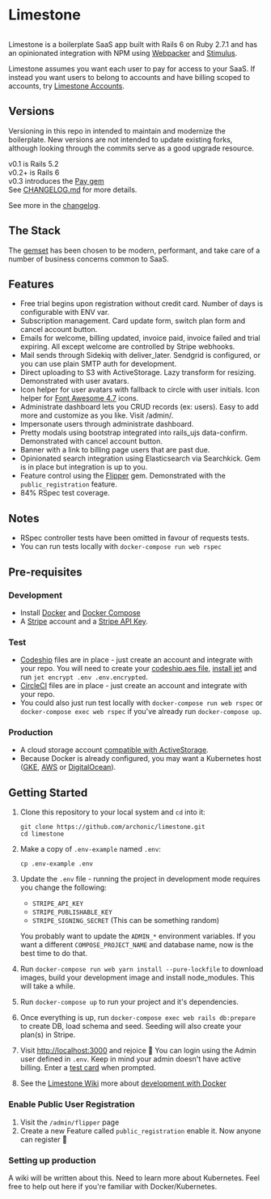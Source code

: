 # Limestone
[![<archonic>](https://circleci.com/gh/archonic/limestone.svg?style=svg)](https://circleci.com/gh/archonic/workflows/limestone/tree/master)

Limestone is a boilerplate SaaS app built with Rails 6 on Ruby 2.7.1 and has an opinionated integration with NPM using [Webpacker](https://github.com/rails/webpacker) and [Stimulus](https://stimulusjs.org/).

Limestone assumes you want each user to pay for access to your SaaS. If instead you want users to belong to accounts and have billing scoped to accounts, try [Limestone Accounts](https://github.com/archonic/limestone-accounts).

## Versions
Versioning in this repo in intended to maintain and modernize the boilerplate. New versions are not intended to update existing forks, although looking through the commits serve as a good upgrade resource.

v0.1 is Rails 5.2  
v0.2+ is Rails 6  
v0.3 introduces the [Pay gem](https://github.com/pay-rails/pay)  
See [CHANGELOG.md](https://github.com/archonic/limestone/blob/master/CHANGELOG.md) for more details.

See more in the [changelog](https://github.com/archonic/limestone/blob/master/CHANGELOG.md).

## The Stack
The [gemset](https://github.com/archonic/limestone/blob/master/Gemfile) has been chosen to be modern, performant, and take care of a number of business concerns common to SaaS.

## Features
* Free trial begins upon registration without credit card. Number of days is configurable with ENV var.
* Subscription management. Card update form, switch plan form and cancel account button.
* Emails for welcome, billing updated, invoice paid, invoice failed and trial expiring. All except welcome are controlled by Stripe webhooks.
* Mail sends through Sidekiq with deliver_later. Sendgrid is configured, or you can use plain SMTP auth for development.
* Direct uploading to S3 with ActiveStorage. Lazy transform for resizing. Demonstrated with user avatars.
* Icon helper for user avatars with fallback to circle with user initials. Icon helper for [Font Awesome 4.7](https://fontawesome.com/v4.7.0/icons/) icons.
* Administrate dashboard lets you CRUD records (ex: users). Easy to add more and customize as you like. Visit /admin/.
* Impersonate users through administrate dashboard.
* Pretty modals using bootstrap integrated into rails_ujs data-confirm. Demonstrated with cancel account button.
* Banner with a link to billing page users that are past due.
* Opinionated search integration using Elasticsearch via Searchkick. Gem is in place but integration is up to you.
* Feature control using the [Flipper](https://github.com/jnunemaker/flipper) gem. Demonstrated with the `public_registration` feature.
* 84% RSpec test coverage.

## Notes
* RSpec controller tests have been omitted in favour of requests tests.
* You can run tests locally with `docker-compose run web rspec`

## Pre-requisites

### Development
* Install [Docker](https://docs.docker.com/engine/installation/) and [Docker Compose](https://docs.docker.com/compose/install/)
* A [Stripe](https://dashboard.stripe.com/register) account and a [Stripe API Key](https://stripe.com/docs/keys).

### Test
* [Codeship](https://codeship.com/) files are in place - just create an account and integrate with your repo. You will need to create your [codeship.aes file](https://documentation.codeship.com/pro/builds-and-configuration/environment-variables/#downloading-your-aes-key), [install jet](https://documentation.codeship.com/pro/jet-cli/installation/) and run `jet encrypt .env .env.encrypted`.
* [CircleCI](https://circleci.com/) files are in place - just create an account and integrate with your repo.
* You could also just run test locally with `docker-compose run web rspec` or `docker-compose exec web rspec` if you've already run `docker-compose up`.

### Production
* A cloud storage account [compatible with ActiveStorage](https://edgeguides.rubyonrails.org/active_storage_overview.html#setup).
* Because Docker is already configured, you may want a Kubernetes host ([GKE](https://cloud.google.com/kubernetes-engine/), [AWS](https://aws.amazon.com/kubernetes/) or [DigitalOcean](https://www.digitalocean.com/products/kubernetes/)).

## Getting Started
1. Clone this repository to your local system and `cd` into it:
    ```
    git clone https://github.com/archonic/limestone.git
    cd limestone
    ```

2. Make a copy of `.env-example` named `.env`:
    ```
    cp .env-example .env
    ```

3. Update the `.env` file - running the project in development mode requires you change the following:
    - `STRIPE_API_KEY`
    - `STRIPE_PUBLISHABLE_KEY`
    - `STRIPE_SIGNING_SECRET` (This can be something random)

    You probably want to update the `ADMIN_*` environment variables. If you want a different `COMPOSE_PROJECT_NAME` and database name, now is the best time to do that.

4. Run `docker-compose run web yarn install --pure-lockfile` to download images, build your development image and install node_modules. This will take a while.

5. Run `docker-compose up` to run your project and it's dependencies.

5. Once everything is up, run `docker-compose exec web rails db:prepare` to create DB, load schema and seed. Seeding will also create your plan(s) in Stripe.

6. Visit [http://localhost:3000](http://localhost:3000) and rejoice :tada: You can login using the Admin user defined in `.env`. Keep in mind your admin doesn't have active billing. Enter a [test card](https://stripe.com/docs/testing#cards) when prompted.

7. See the [Limestone Wiki](https://github.com/archonic/limestone/wiki) more about [development with Docker](https://github.com/archonic/limestone/wiki/Development-with-Docker)

### Enable Public User Registration
1. Visit the `/admin/flipper` page
2. Create a new Feature called `public_registration` enable it. Now anyone can register :clap:

### Setting up production
A wiki will be written about this. Need to learn more about Kubernetes. Feel free to help out here if you're familiar with Docker/Kubernetes.
